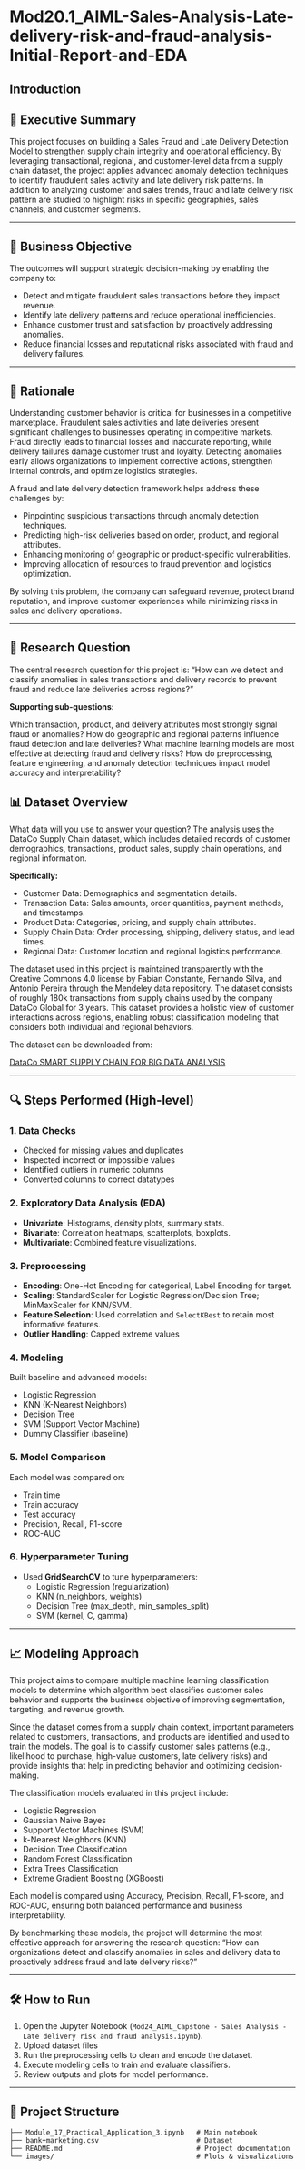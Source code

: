 # Mod20.1_AIML-Sales-Analysis-Late-delivery-risk-and-fraud-analysis-Initial-Report-and-EDA

## Introduction

## 📌 Executive Summary

This project focuses on building a Sales Fraud and Late Delivery Detection Model to strengthen supply chain integrity and operational efficiency. By leveraging transactional, regional, and customer-level data from a supply chain dataset, the project applies advanced anomaly detection techniques to identify fraudulent sales activity and late delivery risk patterns. In addition to analyzing customer and sales trends, fraud and late delivery risk pattern are studied to highlight risks in specific geographies, sales channels, and customer segments.

---

## 📌 Business Objective
The outcomes will support strategic decision-making by enabling the company to:

- Detect and mitigate fraudulent sales transactions before they impact revenue.
- Identify late delivery patterns and reduce operational inefficiencies.
- Enhance customer trust and satisfaction by proactively addressing anomalies.
- Reduce financial losses and reputational risks associated with fraud and delivery failures.

---
## 📌 Rationale

Understanding customer behavior is critical for businesses in a competitive marketplace. Fraudulent sales activities and late deliveries present significant challenges to businesses operating in competitive markets. Fraud directly leads to financial losses and inaccurate reporting, while delivery failures damage customer trust and loyalty. Detecting anomalies early allows organizations to implement corrective actions, strengthen internal controls, and optimize logistics strategies.

A fraud and late delivery detection framework helps address these challenges by:

- Pinpointing suspicious transactions through anomaly detection techniques.
- Predicting high-risk deliveries based on order, product, and regional attributes.
- Enhancing monitoring of geographic or product-specific vulnerabilities.
- Improving allocation of resources to fraud prevention and logistics optimization.

By solving this problem, the company can safeguard revenue, protect brand reputation, and improve customer experiences while minimizing risks in sales and delivery operations.

---

## 📌 Research Question

The central research question for this project is: “How can we detect and classify anomalies in sales transactions and delivery records to prevent fraud and reduce late deliveries across regions?”

**Supporting sub-questions:**

Which transaction, product, and delivery attributes most strongly signal fraud or anomalies? How do geographic and regional patterns influence fraud detection and late deliveries? What machine learning models are most effective at detecting fraud and delivery risks? How do preprocessing, feature engineering, and anomaly detection techniques impact model accuracy and interpretability?

## 📊 Dataset Overview
What data will you use to answer your question? The analysis uses the DataCo Supply Chain dataset, which includes detailed records of customer demographics, transactions, product sales, supply chain operations, and regional information.

**Specifically:**

- Customer Data: Demographics and segmentation details.
- Transaction Data: Sales amounts, order quantities, payment methods, and timestamps.
- Product Data: Categories, pricing, and supply chain attributes.
- Supply Chain Data: Order processing, shipping, delivery status, and lead times.
- Regional Data: Customer location and regional logistics performance.

The dataset used in this project is maintained transparently with the Creative Commons 4.0 license by Fabian Constante, Fernando Silva, and António Pereira through the Mendeley data repository. The dataset consists of roughly 180k transactions from supply chains used by the company DataCo Global for 3 years. This dataset provides a holistic view of customer interactions across regions, enabling robust classification modeling that considers both individual and regional behaviors.

The dataset can be downloaded from:

[DataCo SMART SUPPLY CHAIN FOR BIG DATA ANALYSIS](https://www.google.com/url?q=https%3A%2F%2Fdata.mendeley.com%2Fdatasets%2F8gx2fvg2k6%2F5)

---

## 🔍 Steps Performed (High-level)

### 1. Data Checks
- Checked for missing values and duplicates
- Inspected incorrect or impossible values
- Identified outliers in numeric columns 
- Converted columns to correct datatypes

### 2. Exploratory Data Analysis (EDA)
- **Univariate**: Histograms, density plots, summary stats.  
- **Bivariate**: Correlation heatmaps, scatterplots, boxplots.  
- **Multivariate**: Combined feature visualizations.  

### 3. Preprocessing
- **Encoding**: One-Hot Encoding for categorical, Label Encoding for target.  
- **Scaling**: StandardScaler for Logistic Regression/Decision Tree; MinMaxScaler for KNN/SVM.  
- **Feature Selection**: Used correlation and `SelectKBest` to retain most informative features.  
- **Outlier Handling**: Capped extreme values 

### 4. Modeling
Built baseline and advanced models:  
- Logistic Regression  
- KNN (K-Nearest Neighbors)  
- Decision Tree  
- SVM (Support Vector Machine)  
- Dummy Classifier (baseline)

### 5. Model Comparison
Each model was compared on:  
- Train time  
- Train accuracy  
- Test accuracy  
- Precision, Recall, F1-score  
- ROC-AUC

### 6. Hyperparameter Tuning
- Used **GridSearchCV** to tune hyperparameters:
  - Logistic Regression (regularization)  
  - KNN (n_neighbors, weights)  
  - Decision Tree (max_depth, min_samples_split)  
  - SVM (kernel, C, gamma)

---

## 📈 Modeling Approach

This project aims to compare multiple machine learning classification models to determine which algorithm best classifies customer sales behavior and supports the business objective of improving segmentation, targeting, and revenue growth.

Since the dataset comes from a supply chain context, important parameters related to customers, transactions, and products are identified and used to train the models. The goal is to classify customer sales patterns (e.g., likelihood to purchase, high-value customers, late delivery risks) and provide insights that help in predicting behavior and optimizing decision-making.

The classification models evaluated in this project include:

  - Logistic Regression
  - Gaussian Naive Bayes
  - Support Vector Machines (SVM)
  - k-Nearest Neighbors (KNN)
  - Decision Tree Classification
  - Random Forest Classification
  - Extra Trees Classification
  - Extreme Gradient Boosting (XGBoost)

Each model is compared using Accuracy, Precision, Recall, F1-score, and ROC-AUC, ensuring both balanced performance and business interpretability.

By benchmarking these models, the project will determine the most effective approach for answering the research question: “How can organizations detect and classify anomalies in sales and delivery data to proactively address fraud and late delivery risks?”

---

## 🛠️ How to Run
1. Open the Jupyter Notebook (`Mod24_AIML_Capstone - Sales Analysis - Late delivery risk and fraud analysis.ipynb`).
2. Upload dataset files  
3. Run the preprocessing cells to clean and encode the dataset.  
4. Execute modeling cells to train and evaluate classifiers.  
5. Review outputs and plots for model performance.  

---

## 📂 Project Structure
```
├── Module_17_Practical_Application_3.ipynb   # Main notebook
├── bank+marketing.csv                        # Dataset
├── README.md                                 # Project documentation
└── images/                                   # Plots & visualizations




